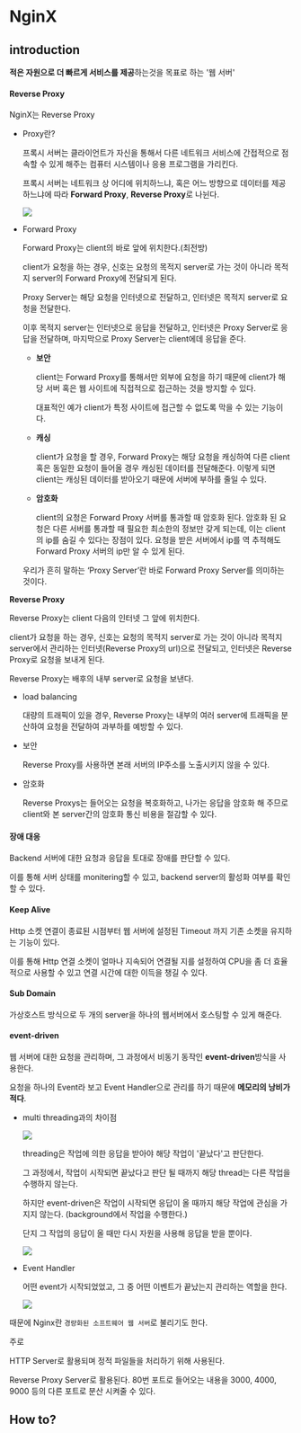 # NginX

## introduction

**적은 자원으로 더 빠르게 서비스를 제공**하는것을 목표로 하는 '웹 서버'



#### Reverse Proxy

NginX는 Reverse Proxy

- Proxy란?

  프록시 서버는 클라이언트가 자신을 통해서 다른 네트워크 서비스에 간접적으로 점속할 수 있게 해주는 컴퓨터 시스템이나 응용 프로그램을 가리킨다.

  프록시 서버는 네트워크 상 어디에 위치하느냐, 혹은 어느 방향으로 데이터를 제공하느냐에 따라 **Forward Proxy**, **Reverse Proxy**로 나뉜다.

  ![](https://miro.medium.com/v2/resize:fit:720/format:webp/1*xvcdLFcqCTH-GBD6VsnBfg.png)

- Forward Proxy

  Forward Proxy는 client의 바로 앞에 위치한다.(최전방)

  client가 요청을 하는 경우, 신호는 요청의 목적지 server로 가는 것이 아니라 목적지 server의 Forward Proxy에 전달되게 된다.

  Proxy Server는 해당 요청을 인터넷으로 전달하고, 인터넷은 목적지 server로 요청을 전달한다.

  이후 목적지 server는 인터넷으로 응답을 전달하고, 인터넷은 Proxy Server로 응답을 전달하며, 마지막으로 Proxy Server는 client에데 응답을 준다.

  - **보안** 

    client는 Forward Proxy를 통해서만 외부에 요청을 하기 때문에 client가 해당 서버 혹은 웹 사이트에 직접적으로 접근하는 것을 방지할 수 있다. 

    대표적인 예가 client가 특정 사이트에 접근할 수 없도록 막을 수 있는 기능이다.

  - **캐싱** 

    client가 요청을 할 경우, Forward Proxy는 해당 요청을 캐싱하여 다른 client 혹은 동일한 요청이 들어올 경우 캐싱된 데이터를 전달해준다. 이렇게 되면 client는 캐싱된 데이터를 받아오기 때문에 서버에 부하를 줄일 수 있다.

  - **암호화** 

    client의 요청은 Forward Proxy 서버를 통과할 때 암호화 된다. 암호화 된 요청은 다른 서버를 통과할 때 필요한 최소한의 정보만 갖게 되는데, 이는 client의 ip를 숨길 수 있다는 장점이 있다. 요청을 받은 서버에서 ip를 역 추적해도 Forward Proxy 서버의 ip만 알 수 있게 된다.

  우리가 흔히 말하는 ‘Proxy Server’란 바로 Forward Proxy Server를 의미하는 것이다.

**Reverse Proxy**

Reverse Proxy는 client 다음의 인터넷 그 앞에 위치한다.

client가 요청을 하는 경우, 신호는 요청의 목적지 server로 가는 것이 아니라 목적지 server에서 관리하는 인터넷(Reverse Proxy의 url)으로 전달되고, 인터넷은 Reverse Proxy로 요청을 보내게 된다.

Reverse Proxy는 배후의 내부 server로 요청을 보낸다.

- load balancing

  대량의 트래픽이 있을 경우, Reverse Proxy는 내부의 여러 server에 트래픽을 분산하여 요청을 전달하여 과부하를 예방할 수 있다.

- 보안

  Reverse Proxy를 사용하면 본래 서버의 IP주소를 노출시키지 않을 수 있다.

- 암호화

  Reverse Proxys는 들어오는 요청을 복호화하고, 나가는 응답을 암호화 해 주므로 client와 본 server간의 암호화 통신 비용을 절감할 수 있다.

#### 장애 대응

Backend 서버에 대한 요청과 응답을 토대로 장애를 판단할 수 있다.

이를 통해 서버 상태를 monitering할 수 있고, backend server의 활성화 여부를 확인할 수 있다.

#### Keep Alive

Http 소켓 연결이 종료된 시점부터 웹 서버에 설정된 Timeout 까지 기존 소켓을 유지하는 기능이 있다.

이를 통해 Http 연결 소켓이 얼마나 지속되어 연결될 지를 설정하여 CPU을 좀 더 효율적으로 사용할 수 있고 연결 시간에 대한 이득을 챙길 수 있다.



#### Sub Domain

가상호스트 방식으로 두 개의 server을 하나의 웹서버에서 호스팅할 수 있게 해준다.





#### event-driven

웹 서버에 대한 요청을 관리하며, 그 과정에서 비동기 동작인 **event-driven**방식을 사용한다.

요청을 하나의 Event라 보고 Event Handler으로 관리를 하기 때문에 **메모리의 낭비가 적다**.

- multi threading과의 차이점

  ![](https://i.stack.imgur.com/waZGw.png)

  threading은 작업에 의한 응답을 받아야 해당 작업이 '끝났다'고 판단한다.

  그 과정에서, 작업이 시작되면 끝났다고 판단 될 때까지 해당 thread는 다른 작업을 수행하지 않는다.

  하지만 event-driven은 작업이 시작되면 응답이 올 때까지 해당 작업에 관심을 가지지 않는다.  (background에서 작업을 수행한다.)

  단지 그 작업의 응답이 올 때만 다시 자원을 사용해 응답을 받을 뿐이다.

   ![](https://i.stack.imgur.com/VdHKP.png)

- Event Handler

  어떤 event가 시작되었었고, 그 중 어떤 이벤트가 끝났는지 관리하는 역할을 한다. 

  ![](https://img1.daumcdn.net/thumb/R1280x0/?scode=mtistory2&fname=https%3A%2F%2Ft1.daumcdn.net%2Fcfile%2Ftistory%2F99A62B3E5B6EF60D1A)

때문에 Nginx란 `경량화된 소프트웨어 웹 서버`로 불리기도 한다.



주로 

HTTP Server로 활용되며 정적 파일들을 처리하기 위해 사용된다.

Reverse Proxy Server로 활용된다. 80번 포트로 들어오는 내용을 3000, 4000, 9000 등의 다른 포트로 분산 시켜줄 수 있다.





## How to?

